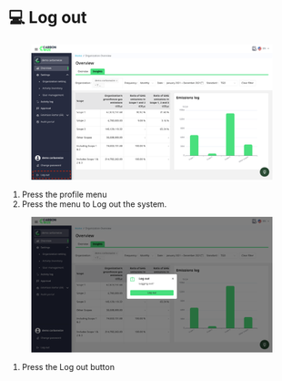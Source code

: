 # 💻 Log out

<figure><img src="../.gitbook/assets/image.png" alt=""><figcaption></figcaption></figure>

1. Press the profile menu
2. ﻿﻿﻿Press the menu to Log out the system.

<figure><img src="../.gitbook/assets/image (1).png" alt=""><figcaption></figcaption></figure>

1. Press the Log out button
